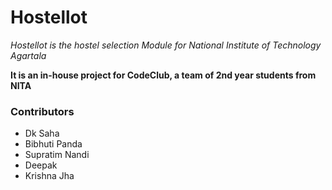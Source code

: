 
# Hostellot
<i>Hostellot is the hostel selection Module for National Institute of Technology Agartala</i>


<b>It is an in-house project for CodeClub, a team of 2nd year students from NITA</b>

<h3>Contributors</h3>
<ul>
<li>Dk Saha</li>
<li>Bibhuti Panda</li>
<li>Supratim Nandi</li>
<li>Deepak</li>
<li>Krishna Jha</li>
</ul>
